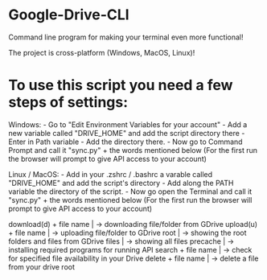 # Google-Drive-CLI

Command line program for making your terminal even more functional!

The project is cross-platform (Windows, MacOS, Linux)!

# To use this script you need a few steps of settings:

Windows: - Go to "Edit Environment Variables for your account"
         - Add a new variable called "DRIVE_HOME" and add the script directory there
         - Enter in Path variable
         - Add the directory there.
         - Now go to Command Prompt and call it "sync.py" + the words mentioned below
         (For the first run the browser will prompt to give API access to your account)
         
         
Linux / MacOS: - Add in your .zshrc / .bashrc a varable called "DRIVE_HOME" and add the script's directory 
               - Add along the PATH variable the directory of the script.
               - Now go open the Terminal and call it "sync.py" + the words mentioned below
               (For the first run the browser will prompt to give API access to your account)
         

  download(d) + file name | -> downloading file/folder from GDrive
  upload(u) + file name | -> uploading file/folder to GDrive
  root | -> showing the root folders and files from GDrive
  files | -> showing all files
  precache | -> installing required programs for running API
  search + file name | -> check for specified file availability in your Drive
  delete + file name | -> delete a file from your drive root
